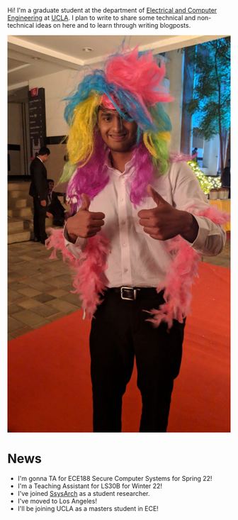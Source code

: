 Hi! I'm a graduate student at the department of [Electrical and Computer Engineering](https://www.ee.ucla.edu) at [UCLA](https://samueli.ucla.edu). I plan to write to share some technical and non-technical ideas on here and to learn through writing blogposts.


![Me](images/goofy_photo.jpg)

# News

* I'm gonna TA for ECE188 Secure Computer Systems for Spring 22!
* I'm a Teaching Assistant for LS30B for Winter 22!
* I've joined [SsysArch](https://ssysarch.ee.ucla.edu/index.html) as a student researcher. 
* I've moved to Los Angeles!
* I'll be joining UCLA as a masters student in ECE!
